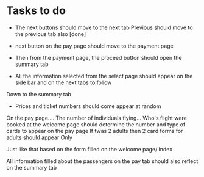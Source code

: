 # Tasks to do

* The next buttons should move to the next tab Previous should move to the previous tab also  [done]


* next button on the pay page should move to the payment page 

* Then from the payment page, the proceed button should open the summary tab


* All the information selected from the select page should appear on the side bar and on the next tabs to follow

Down to the summary tab

* Prices and ticket numbers should come appear at random

On the pay page.... The number of individuals flying... Who's flight were booked at the welcome page should determine the number and type of cards to appear on the pay page
If twas 2 adults then 2 card forms for adults should appear
Only

Just like that based on the form filled on the welcome page/ index

All information filled about the passengers on the pay tab should also reflect on the summary tab